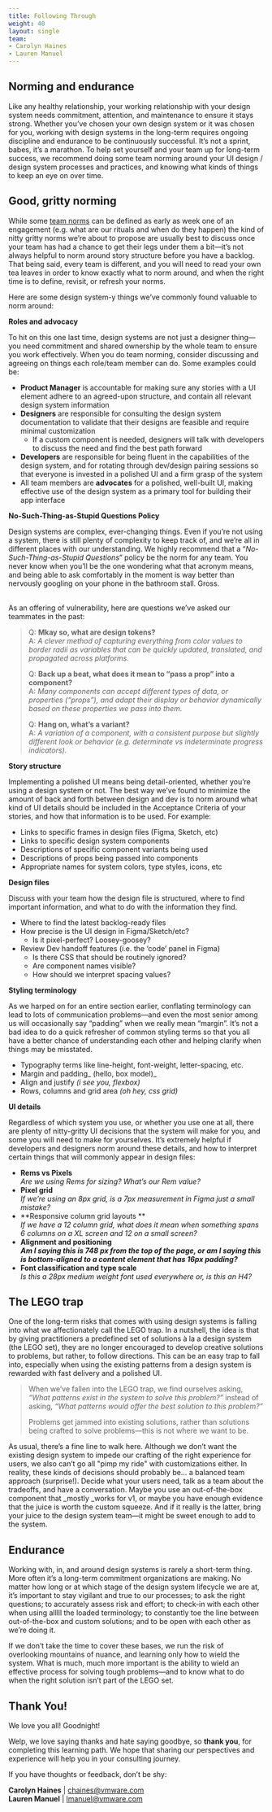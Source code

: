 ```yaml
---
title: Following Through
weight: 40
layout: single
team:
- Carolyn Haines
- Lauren Manuel
---
```


## Norming and endurance

Like any healthy relationship, your working relationship with your design system needs commitment, attention, and maintenance to ensure it stays strong. Whether you’ve chosen your own design system or it was chosen for you, working with design systems in the long-term requires ongoing discipline and endurance to be continuously successful. It’s not a sprint, babes, it’s a marathon. To help set yourself and your team up for long-term success, we recommend doing some team norming around your UI design / design system processes and practices, and knowing what kinds of things to keep an eye on over time. 


## Good, gritty norming

While some [team norms](https://tanzu.vmware.com/developer/practices/team-working-agreements/) can be defined as early as week one of an engagement (e.g. what are our rituals and when do they happen) the kind of nitty gritty norms we’re about to propose are usually best to discuss once your team has had a chance to get their legs under them a bit—it’s not always helpful to norm around story structure before you have a backlog. That being said, every team is different, and you will need to read your own tea leaves in order to know exactly what to norm around, and when the right time is to define, revisit, or refresh your norms. 

Here are some design system-y things we’ve commonly found valuable to norm around:

**Roles and advocacy**

To hit on this one last time, design systems are not just a designer thing—you need commitment and shared ownership by the whole team to ensure you work effectively. When you do team norming, consider discussing and agreeing on things each role/team member can do. Some examples could be:



* **Product Manager** is accountable for making sure any stories with a UI element adhere to an agreed-upon structure, and contain all relevant design system information
* **Designers** are responsible for consulting the design system documentation to validate  that their designs are feasible and require minimal customization
    * If a custom component is needed, designers will talk with developers to discuss the need and find the best path forward
* **Developers** are responsible for being fluent in the capabilities of the design system, and for rotating through dev/design pairing sessions so that everyone is invested in a polished UI and a firm grasp of the system
* All team members are **advocates** for a polished, well-built UI, making effective use of the design system as a primary tool for building their app interface

**No-Such-Thing-as-Stupid Questions Policy**

Design systems are complex, ever-changing things. Even if you’re not using a system, there is still plenty of complexity to keep track of, and we’re all in different places with our understanding. We highly recommend that a “_No-Such-Thing-as-Stupid Questions_” policy be the norm for any team. You never know when you’ll be the one wondering what that acronym means, and being able to ask comfortably in the moment is way better than nervously googling on your phone in the bathroom stall. Gross. 

 \
As an offering of vulnerability, here are questions we’ve asked our teammates in the past:


> Q: **Mkay so, what are design tokens?**  
> A: _A clever method of capturing everything from color values to border radii as variables that can be quickly updated, translated, and propagated across platforms._
>
> Q: **Back up a beat, what does it mean to “pass a prop” into a component?**  
> A: _Many components can accept different types of data, or properties (“props”), and adapt their display or behavior dynamically based on these properties we pass into them._
>
> Q: **Hang on, what’s a variant?**  
> A: _A variation of a component, with a consistent purpose but slightly different look or behavior (e.g. determinate vs indeterminate progress indicators)._

**Story structure**

Implementing a polished UI means being detail-oriented, whether you’re using a design system or not. The best way we’ve found to minimize the amount of back and forth between design and dev is to norm around what kind of UI details should be included in the Acceptance Criteria of your stories, and how that information is to be used. For example:



* Links to specific frames in design files (Figma, Sketch, etc)
* Links to specific design system components
* Descriptions of specific component variants being used
* Descriptions of props being passed into components
* Appropriate names for system colors, type styles, icons, etc

**Design files**

Discuss with your team how the design file is structured, where to find important information, and what to do with the information they find.



* Where to find the latest backlog-ready files
* How precise is the UI design in Figma/Sketch/etc? 
    * Is it pixel-perfect? Loosey-goosey?
* Review Dev handoff features (i.e. the ‘code’ panel in Figma)
    * Is there CSS that should be routinely ignored?
    * Are component names visible?
    * How should we interpret spacing values?

**Styling terminology**

As we harped on for an entire section earlier, conflating terminology can lead to lots of communication problems—and even the most senior among us will occasionally say “padding” when we really mean “margin”. It’s not a bad idea to do a quick refresher of common styling terms so that you all have a better chance of understanding each other and helping clarify when things may be misstated.



* Typography terms like line-height, font-weight, letter-spacing, etc.
* Margin and padding_ (hello, box model)_
* Align and justify _(i see you, flexbox)_
* Rows, columns and grid area _(oh hey, css grid)_

**UI details**

Regardless of which system you use, or whether you use one at all, there are plenty of nitty-gritty UI decisions that the system will make for you, and some you will need to make for yourselves. It’s extremely helpful if developers and designers norm around these details, and how to interpret certain things that will commonly appear in design files:



* **Rems vs Pixels** \
_Are we using Rems for sizing? What’s our Rem value?_
* **Pixel grid** \
_If we’re using an 8px grid, is a 7px measurement in Figma just a small mistake?_
* **Responsive column grid layouts ** \
_If we have a 12 column grid, what does it mean when something spans 6 columns on a XL screen and 12 on a small screen?_
* **Alignment and positioning  \
_Am I saying this is 748 px from the top of the page, or am I saying this is bottom-aligned to a content element that has 16px padding?_**
* **Font classification and type scale** \
_Is this a 28px medium weight font used everywhere or, is this an H4?_


## The LEGO trap

One of the long-term risks that comes with using design systems is falling into what we affectionately call the LEGO trap. In a nutshell, the idea is that by giving practitioners a predefined set of solutions à la a design system (the LEGO set), they are no longer encouraged to develop creative solutions to problems, but rather, to follow directions. This can be an easy trap to fall into, especially when using the existing patterns from a design system is rewarded with fast delivery and a polished UI. 

> When we’ve fallen into the LEGO trap, we find ourselves asking, _“What patterns exist in the system to solve this problem?”_ instead of asking, _“What patterns would offer the best solution to this problem?”_
>
> Problems get jammed into existing solutions, rather than solutions being crafted to solve problems—this is not where we want to be. 

As usual, there’s a fine line to walk here. Although we don’t want the existing design system to impede our crafting of the right experience for users, we also can’t go all "pimp my ride" with customizations either. In reality, these kinds of decisions should probably be… a balanced team approach (surprise!). Decide what your users need, talk as a team about the tradeoffs, and have a conversation. Maybe you use an out-of-the-box component that _mostly _works for v1, or maybe you have enough evidence that the juice is worth the custom squeeze. And if it really is the latter, bring your juice to the design system team—it might be sweet enough to add to the system. 


## Endurance

Working with, in, and around design systems is rarely a short-term thing. More often it’s a long-term commitment organizations are making. No matter how long or at which stage of the design system lifecycle we are at, it’s important to stay vigilant and true to our processes; to ask the right questions; to accurately assess risk and effort; to check-in with each other when using alllll the loaded terminology; to constantly toe the line between out-of-the-box and custom solutions; and to be open with each other as we’re doing it. 

If we don’t take the time to cover these bases, we run the risk of overlooking mountains of nuance, and learning only how to wield the system. What is much, much more important is the ability to wield an effective process for solving tough problems—and to know what to do when the right solution isn’t part of the LEGO set.


## Thank You!

We love you all! Goodnight!

Welp, we love saying thanks and hate saying goodbye, so **thank you**, for completing this learning path. We hope that sharing our perspectives and experience will help you in your consulting journey.

If you have thoughts or feedback, don’t be shy: 


**Carolyn Haines** | chaines@vmware.com  
**Lauren Manuel** | lmanuel@vmware.com

